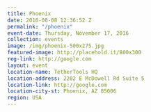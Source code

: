 ```yaml
---
title: Phoenix
date: 2016-08-08 12:36:52 Z
permalink: "/phoenix"
event-date: Thursday, November 17, 2016
collection: events
image: /img/phoenix-500x275.jpg
featured-image: http://placehold.it/800x300
reg-link: http://google.com
layout: event
location-name: TetherTools HQ
location-address: 2202 E McDowell Rd Suite 5
location-link: http://google.com
location-city-st: Phoenix, AZ 85006
region: USA
---
```

